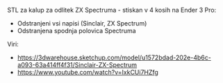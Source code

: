 STL za kalup za odlitek ZX Spectruma - stiskan v 4 kosih na Ender 3 Pro:
- Odstranjeni vsi napisi (Sinclair, ZX Spectrum)
- Odstranjena spodnja polovica Spectruma

Viri:
- https://3dwarehouse.sketchup.com/model/u1572bdad-202e-4b6c-a093-63a414ff4f31/Sinclair-ZX-Spectrum
- https://www.youtube.com/watch?v=IxkCUi7HZfg
